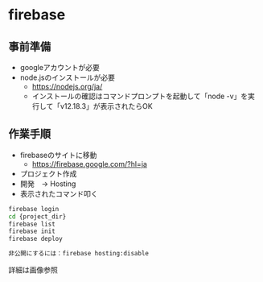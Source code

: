 # firebase

## 事前準備

- googleアカウントが必要
- node.jsのインストールが必要
  - https://nodejs.org/ja/
  - インストールの確認はコマンドプロンプトを起動して「node -v」を実行して「v12.18.3」が表示されたらOK

## 作業手順

- firebaseのサイトに移動
  - https://firebase.google.com/?hl=ja
- プロジェクト作成
- 開発　→ Hosting
- 表示されたコマンド叩く
```sh
firebase login
cd {project_dir}
firebase list
firebase init
firebase deploy

非公開にするには：firebase hosting:disable
```

詳細は画像参照
